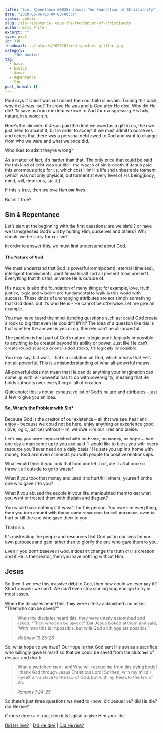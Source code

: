 ```yaml
---
title: "Sin, Repentance &#038; Jesus: The Foundation of Christianity"
date: "2020-05-06T06:00:00+00:00"
status: publish
slug: /sin-repentance-jesus-the-foundation-of-christianity
author: Eric Phifer
excerpt: ""
type: post
id: 318
thumbnail: ../uploads/2020/02/red-sparkles-glitter.jpg
category:
  - "The Basics"
tag:
  - basic
  - basics
  - Jesus
  - Repentance
  - Sin
post_format: []
---
```


Paul says if Christ was not raised, then our faith is in vain. Tracing this back, why did Jesus rise? To prove He was and is God after He died. Why did He die? To save us from the debt we owe to God for transgressing His holy nature, in a word: sin.

Here’s the clincher: if Jesus paid the debt we owed as a gift to us, then we just need to accept it, but in order to accept it we must admit to ourselves and others that there was a personal debt owed to God and want to change from who we were and what we once did.

Who likes to admit they’re wrong?

As a matter of fact, it’s harder than that. The only price that could be paid for this kind of debt was our life – the wages of sin is death. If Jesus paid this enormous price for us, which cost Him His life and unbearable torment (which was not only physical, but torment at every level of His being\[body, mind, will, emotions, spirit\]).

If this is true, then _we owe Him our lives_.

But is it true?

## Sin &amp; Repentance

Let’s start at the beginning with the first questions: are we sinful? or have we transgressed God’s will by hurting Him, ourselves and others? Why should we be sorry for our sin?

In order to answer this, we must first understand about God.

#### The Nature of God

We must understand that God is powerful (omnipotent), eternal (timeless), intelligent (omniscient), spirit (immaterial) and all present (omnipresent). Everything that this this universe He is outside of.

His nature is also the foundation of many things; for example, love, truth, justice, logic and wisdom are fundamental to walk in this world with success. These kinds of unchanging attributes are not simply something that God does, but it’s who He is – He cannot be otherwise. Let me give an example…

You may have heard the mind-bending questions such as: could God create a rock so big that even He couldn’t lift it? The idea of a question like this is that whether the answer is yes or no, then He can’t be all-powerful.

The problem is that part of God’s nature is logic and it logically impossible to anything to be created beyond his ability or power. Just like He can’t create round squares or one-sided sticks, it’s logically impossible.

You may say, but wait… that’s a limitation on God, which means that He’s not all-powerful. This is a misunderstanding of what all-powerful means.

All-powerful does not mean that He can do anything your imagination can come up with. All-powerful has to do with sovereignty, meaning that He holds authority over everything in all of creation.

Quick note: this is not an exhaustive list of God’s nature and attributes – just a few to give you an idea.

#### So, What’s the Problem with Sin?

Because God is the creator of our existence – all that we see, hear and enjoy – because we could not be here, enjoy anything or experience good (love, logic, justice) without Him, we owe Him our lives and praise.

Let’s say you were impoverished with no home, no money, no hope – then one day a man came up to you and said “I would like to bless you with every resource you’ll ever need on a daily basis.” He sets you up in a home with money, food and even connects you with people for positive relationships.

What would think if you took that food and let it rot, ate it all at once or threw it all outside to go to waste?

What if you took that money and used it to hurt/kill others, yourself or the one who gave it to you?

What if you abused the people in your life, manipulated them to get what you want or treated them with disdain and disgust?

You would have nothing if it wasn’t for this person. You owe him everything, then you turn around with those same resources for evil purposes, even to hurt or kill the one who gave them to you.

That’s sin.

It’s mistreating the people and resources that God put in our lives for our own purposes and gain rather than to glorify the one who gave them to you.

Even if you don’t believe in God, it doesn’t change the truth of His creation and if He is the creator, then you have nothing without Him.

## Jesus

So then if we owe this massive debt to God, then how could we ever pay it? Short answer: we can’t. We can’t even stop sinning long enough to try in most cases.

When the disciples heard this, they were utterly astonished and asked, “Then who can be saved?”

> When the disciples heard this, they were utterly astonished and asked, “Then who can be saved?” But Jesus looked at them and said, “With men this is impossible, but with God all things are possible.”
>
> <cite>Matthew 19:25-26</cite>

So, what hope do we have? Our hope is that God sent His son as a sacrifice who willingly gave Himself so that we could be saved from the clutches of despair and death.

> What a wretched man I am! Who will rescue me from this dying body? <sup> </sup>I thank God through Jesus Christ our Lord! So then, with my mind I myself am a slave to the law of God, but with my flesh, to the law of sin.
>
> <cite>Romans 7:24-25</cite>

So there’s just three questions we need to know: did Jesus live? did He die? did He rise?

If these three are true, then it is logical to give Him your life.

[Did He live?](https://understandingoffaith.com/jesus-did-he-live/) | [Did He die?](https://understandingoffaith.com/jesus-did-he-die/) | [Did He rise?](https://understandingoffaith.com/jesus-did-he-rise/)

